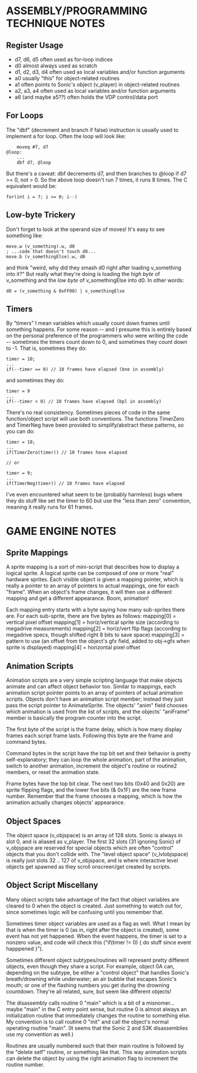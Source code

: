 ASSEMBLY/PROGRAMMING TECHNIQUE NOTES
========================================================================================================================

Register Usage
------------------------------------------------------------

- d7, d6, d5 often used as for-loop indices
- d0 almost always used as scratch
- d1, d2, d3, d4 often used as local variables and/or function arguments
- a0 usually "this" for object-related routines
- a1 often points to Sonic's object (v_player) in object-related routines
- a2, a3, a4 often used as local variables and/or function arguments
- a6 (and maybe a5??) often holds the VDP control/data port

For Loops
------------------------------------------------------------

The "dbf" (decrement and branch if false) instruction is usually used to implement a for loop. Often the loop will look
like:

		moveq #7, d7
	@loop:
		...
		dbf d7, @loop

But there's a caveat: dbf decrements d7, and then branches to @loop if d7 >= 0, not > 0. So the above loop doesn't run 7
times, it runs 8 times. The C equivalent would be:

	for(int i = 7; i >= 0; i--)

Low-byte Trickery
------------------------------------------------------------

Don't forget to look at the operand size of moves! It's easy to see something like:

	move.w (v_something).w, d0
	; ...code that doesn't touch d0...
	move.b (v_somethingElse).w, d0

and think "weird, why did they smash d0 right after loading v_something into it?" But really what they're doing is
loading the *high byte* of v_something and the *low byte* of v_somethingElse into d0. In other words:

	d0 = (v_something & 0xFF00) | v_somethingElse

Timers
------------------------------------------------------------

By "timers" I mean variables which usually count down frames until something happens. For some reason -- and I presume
this is entirely based on the personal preference of the programmers who were writing the code -- sometimes the timers
count down to 0, and sometimes they count down to -1. That is, sometimes they do:

	timer = 10;
	...
	if(--timer == 0) // 10 frames have elapsed (bne in assembly)

and sometimes they do:

	timer = 9
	...
	if(--timer < 0) // 10 frames have elapsed (bpl in assembly)

There's no real consistency. Sometimes pieces of code in the same function/object script will use both conventions. The
functions TimerZero and TimerNeg have been provided to simplify/abstract these patterns, so you can do:

	timer = 10;
	...
	if(TimerZero(timer)) // 10 frames have elapsed

	// or

	timer = 9;
	...
	if(TimerNeg(timer)) // 10 frames have elapsed

I've even encountered what seem to be (probably harmless) bugs where they do stuff like set the timer to 60 but use the
"less than zero" convention, meaning it really runs for 61 frames.

GAME ENGINE NOTES
========================================================================================================================

Sprite Mappings
------------------------------------------------------------

A sprite mapping is a sort of mini-script that describes how to display a logical sprite. A logical sprite can be
composed of one or more "real" hardware sprites. Each visible object is given a mapping pointer, which is really a
pointer to an array of pointers to actual mappings, one for each "frame". When an object's frame changes, it will then
use a different mapping and get a different appearance. Boom, animation!

Each mapping entry starts with a byte saying how many sub-sprites there are. For each sub-sprite, there are five bytes
as follows:
	mapping[0] = vertical pixel offset
	mapping[1] = horiz/vertical sprite size (according to megadrive measurements)
	mapping[2] = horiz/vert flip flags (according to megadrive specs, though shifted right 8 bits to save space)
	mapping[3] = pattern to use (an offset from the object's gfx field, added to obj->gfx when sprite is displayed)
	mapping[4] = horizontal pixel offset

Animation Scripts
------------------------------------------------------------

Animation scripts are a very simple scripting language that make objects animate and can affect object behavior too.
Similar to mappings, each animation script pointer points to an array of pointers of actual animation scripts. Objects
don't have an animation script member; instead they just pass the script pointer to AnimateSprite. The objects' "anim"
field chooses which animation is used from the list of scripts, and the objects' "aniFrame" member is basically the
program counter into the script.

The first byte of the script is the frame delay, which is how many display frames each script frame lasts. Following
this byte are the frame and command bytes.

Command bytes in the script have the top bit set and their behavior is pretty self-explanatory; they can loop the whole
animation, part of the animation, switch to another animation, increment the object's routine or routine2 members, or
reset the animation state.

Frame bytes have the top bit clear. The next two bits (0x40 and 0x20) are sprite flipping flags, and the lower five bits
(& 0x1F) are the new frame number. Remember that the frame chooses a mapping, which is how the animation actually
changes objects' appearance.

Object Spaces
------------------------------------------------------------

The object space (v_objspace) is an array of 128 slots. Sonic is always in slot 0, and is aliased as v_player. The first
32 slots (31 ignoring Sonic) of v_objspace are reserved for special objects which are often "control" objects that you
don't collide with. The "level object space" (v_lvlobjspace) is really just slots 32 .. 127 of v_objspace, and is where
interactive level objects get spawned as they scroll onscreen/get created by scripts.

Object Script Miscellany
------------------------------------------------------------

Many object scripts take advantage of the fact that object variables are cleared to 0 when the object is created. Just
something to watch out for, since sometimes logic will be confusing until you remember that.

Sometimes timer object variables are used as a flag as well. What I mean by that is when the timer is 0 (as in, right
after the object is created), some event has not yet happened. When the event happens, the timer is set to a nonzero
value, and code will check this ("if(timer != 0) { do stuff since event happpened }").

Sometimes different object subtypes/routines will represent pretty different objects, even though they share a script.
For example, object 0A can, depending on the subtype, be either a "control object" that handles Sonic's breath/drowning
while underwater; an air bubble that escapes Sonic's mouth; or one of the flashing numbers you get during the drowning
countdown. They're all related, sure, but seem like different objects!

The disassembly calls routine 0 "main" which is a bit of a misnomer... maybe "main" in the C entry point sense, but
routine 0 is almost always an initialization routine that immediately changes the routine to something else. My
convention is to call routine 0 "init" and call the object's normal operating routine "main". (It seems that the Sonic 2
and S3K disassemblies use my convention as well.)

Routines are usually numbered such that their main routine is followed by the "delete self" routine, or something like
that. This way animation scripts can delete the object by using the right animation flag to increment the routine
number.
